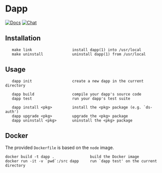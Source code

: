 # Dapp

[![Docs](https://img.shields.io/badge/view%20docs-readthedocs-blue.svg?style=flat-square)](https://dapp.readthedocs.io/en/latest/)
[![Chat](https://img.shields.io/badge/community-chat-blue.svg?style=flat-square)](https://dapphub.chat)

## Installation

```
   make link                  install dapp(1) into /usr/local
   make uninstall             uninstall dapp(1) from /usr/local
```

## Usage

```
   dapp init                  create a new dapp in the current directory

   dapp build                 compile your dapp's source code
   dapp test                  run your dapp's test suite

   dapp install <pkg>         install the <pkg> package (e.g. `ds-auth')
   dapp upgrade <pkg>         upgrade the <pkg> package
   dapp uninstall <pkg>       uninstall the <pkg> package
```

## Docker

The provided `Dockerfile` is based on the `node` image.


```
docker build -t dapp .                build the Docker image
docker run -it -v `pwd`:/src dapp     run `dapp test' on the current directory
```
